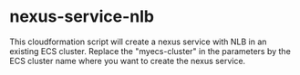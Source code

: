 # nexus-service-nlb
This cloudformation script will create a nexus service with NLB in an existing ECS cluster.
Replace the "myecs-cluster" in the parameters by the ECS cluster name where you want to create
the nexus service.

